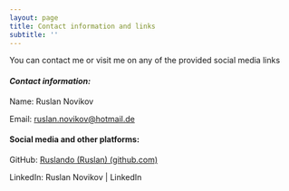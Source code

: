 ```yaml
---
layout: page
title: Contact information and links
subtitle: ''
---
```

You can contact me or visit me on any of the provided social media links

#### *Contact information:*

Name: Ruslan Novikov

Email: ruslan.novikov@hotmail.de

#### Social media and other platforms:

GitHub: [Ruslando (Ruslan) (github.com)](https://github.com/Ruslando)

LinkedIn: Ruslan Novikov | LinkedIn
